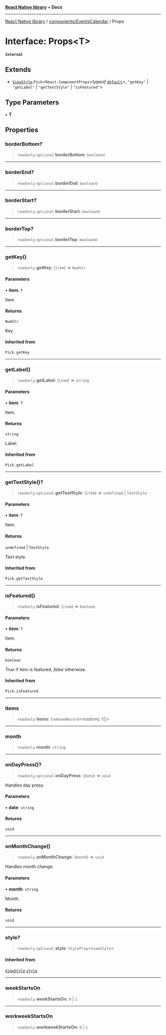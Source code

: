 [**React Native library**](../../../index.md) • **Docs**

***

[React Native library](../../../modules.md) / [components/EventsCalendar](../index.md) / Props

# Interface: Props\<T\>

**`Internal`**

## Extends

- [`ViewStyle`](../../../types/CommonNativeProps/interfaces/ViewStyle.md).`Pick`\<`React.ComponentProps`\<*typeof* [`default`](../Day/functions/default.md)\>, `"getKey"` \| `"getLabel"` \| `"getTextStyle"` \| `"isFeatured"`\>

## Type Parameters

• **T**

## Properties

### borderBottom?

> `readonly` `optional` **borderBottom**: `booleanU`

***

### borderEnd?

> `readonly` `optional` **borderEnd**: `booleanU`

***

### borderStart?

> `readonly` `optional` **borderStart**: `booleanU`

***

### borderTop?

> `readonly` `optional` **borderTop**: `booleanU`

***

### getKey()

> `readonly` **getKey**: (`item`) => `NumStr`

#### Parameters

• **item**: `T`

Item.

#### Returns

`NumStr`

Key.

#### Inherited from

`Pick.getKey`

***

### getLabel()

> `readonly` **getLabel**: (`item`) => `string`

#### Parameters

• **item**: `T`

Item.

#### Returns

`string`

Label.

#### Inherited from

`Pick.getLabel`

***

### getTextStyle()?

> `readonly` `optional` **getTextStyle**: (`item`) => `undefined` \| `TextStyle`

#### Parameters

• **item**: `T`

Item.

#### Returns

`undefined` \| `TextStyle`

Text style.

#### Inherited from

`Pick.getTextStyle`

***

### isFeatured()

> `readonly` **isFeatured**: (`item`) => `boolean`

#### Parameters

• **item**: `T`

Item.

#### Returns

`boolean`

_True_ if item is featured, _false_ otherwise.

#### Inherited from

`Pick.isFeatured`

***

### items

> `readonly` **items**: `IndexedRecord`\<readonly `T`[]\>

***

### month

> `readonly` **month**: `string`

***

### onDayPress()?

> `readonly` `optional` **onDayPress**: (`date`) => `void`

Handles day press.

#### Parameters

• **date**: `string`

#### Returns

`void`

***

### onMonthChange()

> `readonly` **onMonthChange**: (`month`) => `void`

Handles month change.

#### Parameters

• **month**: `string`

Month.

#### Returns

`void`

***

### style?

> `readonly` `optional` **style**: `StyleProp`\<`ViewStyle`\>

#### Inherited from

[`ViewStyle`](../../../types/CommonNativeProps/interfaces/ViewStyle.md).[`style`](../../../types/CommonNativeProps/interfaces/ViewStyle.md#style)

***

### weekStartsOn

> `readonly` **weekStartsOn**: `0` \| `1`

***

### workweekStartsOn

> `readonly` **workweekStartsOn**: `0` \| `1`
